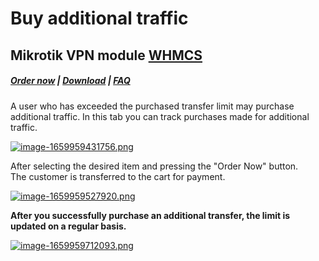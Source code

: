 # Buy additional traffic

## Mikrotik VPN module **[WHMCS](https://puqcloud.com/link.php?id=77)** 

#####  [Order now](https://puqcloud.com/index.php?rp=/store/whmcs-module-mikrotik-vpn) | [Download](https://download.puqcloud.com/WHMCS/servers/PUQ_WHMCS-Mikrotik-VPN/) | [FAQ](https://faq.puqcloud.com/)

A user who has exceeded the purchased transfer limit may purchase additional traffic. In this tab you can track purchases made for additional traffic.

[![image-1659959431756.png](https://doc.puq.info/uploads/images/gallery/2022-08/scaled-1680-/image-1659959431756.png)](https://doc.puq.info/uploads/images/gallery/2022-08/image-1659959431756.png)

After selecting the desired item and pressing the "Order Now" button.  
The customer is transferred to the cart for payment.

[![image-1659959527920.png](https://doc.puq.info/uploads/images/gallery/2022-08/scaled-1680-/image-1659959527920.png)](https://doc.puq.info/uploads/images/gallery/2022-08/image-1659959527920.png)

**After you successfully purchase an additional transfer, the limit is updated on a regular basis.**

[![image-1659959712093.png](https://doc.puq.info/uploads/images/gallery/2022-08/scaled-1680-/image-1659959712093.png)](https://doc.puq.info/uploads/images/gallery/2022-08/image-1659959712093.png)
